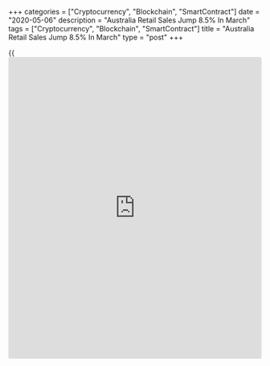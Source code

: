 +++
categories = ["Cryptocurrency", "Blockchain", "SmartContract"]
date = "2020-05-06"
description = "Australia Retail Sales Jump 8.5% In March"
tags = ["Cryptocurrency", "Blockchain", "SmartContract"]
title = "Australia Retail Sales Jump 8.5% In March"
type = "post"
+++

{{<iframe id="large-banner" src="https://www.bounty.group/#slide=9.0" width="100%" height="600" scrolling="no" style="border: 0px solid rgb(216, 221, 230); border-radius: 3px;">}}

Retail sales in Australia spiked a seasonally adjusted 8.5 percent on
month in March, the Australian Bureau of Statistics said on Wednesday -
coming in at A$30.110 billion.

That6 beat expectations for an increase of 8.2 percent following the
upwardly revised 0.6 percent gain in February (originally 0.5 percent).

The following industries rose in seasonally adjusted [terms](https://www.fintechee.com/terms/) in March
2020: Food retailing (24.1 percent), Other retailing (16.6 percent), and
Household goods retailing (9.1 percent). Cafes, restaurants and takeaway
food services (-22.9 percent), Clothing, footwear and personal accessory
retailing (-22.6 percent), and Department stores (-8.9 percent) fell in
seasonally adjusted [terms](https://www.fintechee.com/terms/) in March 2020.

The following states and territories rose in seasonally adjusted [terms](https://www.fintechee.com/terms/)
in March 2020: New South Wales (8.0 percent), Victoria (7.7 percent),
Queensland (8.8 percent), Western Australia (9.9 percent), South
Australia (9.4 percent), Tasmania (8.9 percent), the Australian Capital
Territory (9.5 percent), and the Northern Territory (11.6 percent).

For comments and feedback [contact](https://www.playgroundfx.com/contact/): editorial@rtt[news](https://www.letsplayfx.com/blog/forex-news-website/).com

[Economic News][1]

 **What parts of the world are seeing the best (and worst) economic
performances lately? Click[here][2] to check out our [Econ Scorecard][2]
and find out! See up-to-the-moment [ranking](https://www.playgroundfx.com/blog/crypto-exchange-ranking/)s for the best and worst
performers in [GDP][2], [unemployment rate][3], [inflation][4] and much
more.**

   1. www.rtt[news](https://www.letsplayfx.com/blog/forex-news-website/).com/Content/EconomicNews.aspx
   2. www.rtt[news](https://www.letsplayfx.com/blog/forex-news-website/).com/economic-scorecard/world-rank/GDP/highest-performance.aspx
   3. www.rtt[news](https://www.letsplayfx.com/blog/forex-news-website/).com/economic-scorecard/world-rank/unemployment-rate/lowest-performance.aspx
   4. www.rtt[news](https://www.letsplayfx.com/blog/forex-news-website/).com/economic-scorecard/world-rank/CPI/highest-performance.aspx